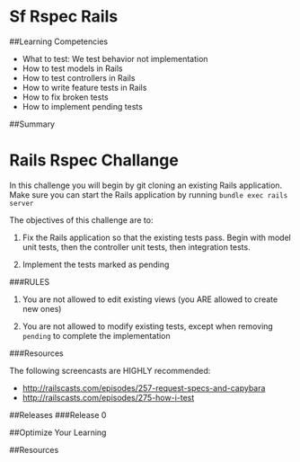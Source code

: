 # Sf Rspec Rails 
 
##Learning Competencies 
- What to test: We test behavior not implementation
- How to test models in Rails
- How to test controllers in Rails
- How to write feature tests in Rails
- How to fix broken tests
- How to implement pending tests

##Summary 

 # Rails Rspec Challange

In this challenge you will begin by git cloning an existing Rails application. Make sure you can start the Rails application by running ```bundle exec rails server```

The objectives of this challenge are to:


1. Fix the Rails application so that the existing tests pass. Begin with model unit tests, then the controller unit tests, then integration tests.

2. Implement the tests marked as pending

###RULES

1. You are not allowed to edit existing views  (you ARE allowed to create new ones)

2. You are not allowed to modify existing tests, except when removing ```pending``` to complete the implementation

###Resources

The following screencasts are HIGHLY recommended:

- http://railscasts.com/episodes/257-request-specs-and-capybara
- http://railscasts.com/episodes/275-how-i-test 

##Releases
###Release 0 

##Optimize Your Learning 

##Resources
